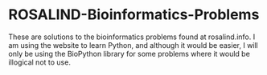 # ROSALIND-Bioinformatics-Problems
These are solutions to the bioinformatics problems found at rosalind.info. I am using the website to learn Python, and although it would be easier, I will only be using the BioPython library for some problems where it would be illogical not to use. 
